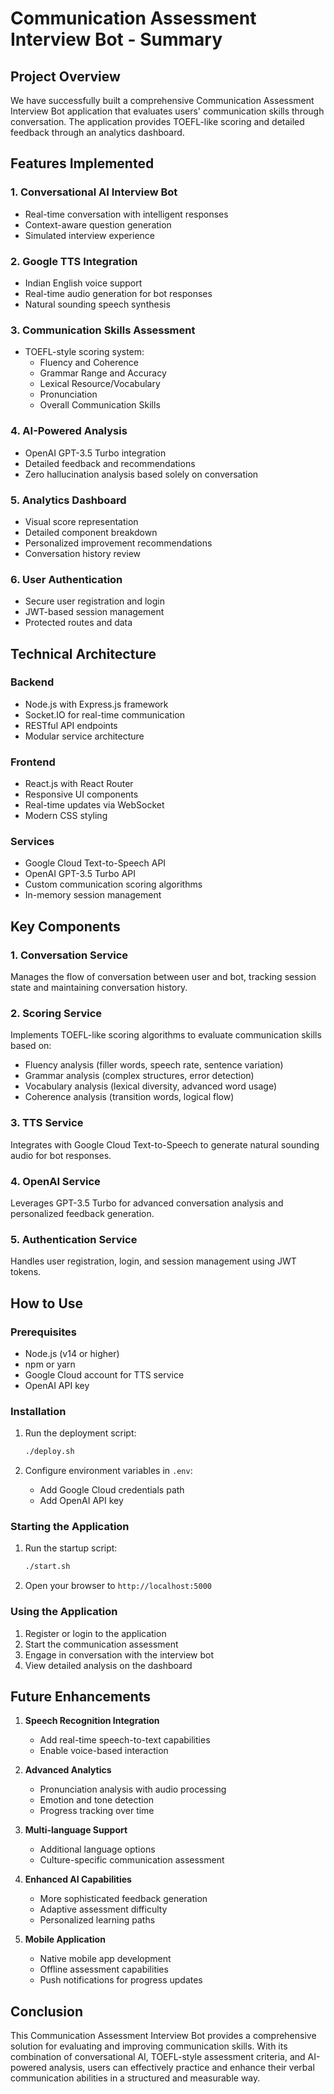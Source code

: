 # Communication Assessment Interview Bot - Summary

## Project Overview

We have successfully built a comprehensive Communication Assessment Interview Bot application that evaluates users' communication skills through conversation. The application provides TOEFL-like scoring and detailed feedback through an analytics dashboard.

## Features Implemented

### 1. Conversational AI Interview Bot
- Real-time conversation with intelligent responses
- Context-aware question generation
- Simulated interview experience

### 2. Google TTS Integration
- Indian English voice support
- Real-time audio generation for bot responses
- Natural sounding speech synthesis

### 3. Communication Skills Assessment
- TOEFL-style scoring system:
  - Fluency and Coherence
  - Grammar Range and Accuracy
  - Lexical Resource/Vocabulary
  - Pronunciation
  - Overall Communication Skills

### 4. AI-Powered Analysis
- OpenAI GPT-3.5 Turbo integration
- Detailed feedback and recommendations
- Zero hallucination analysis based solely on conversation

### 5. Analytics Dashboard
- Visual score representation
- Detailed component breakdown
- Personalized improvement recommendations
- Conversation history review

### 6. User Authentication
- Secure user registration and login
- JWT-based session management
- Protected routes and data

## Technical Architecture

### Backend
- Node.js with Express.js framework
- Socket.IO for real-time communication
- RESTful API endpoints
- Modular service architecture

### Frontend
- React.js with React Router
- Responsive UI components
- Real-time updates via WebSocket
- Modern CSS styling

### Services
- Google Cloud Text-to-Speech API
- OpenAI GPT-3.5 Turbo API
- Custom communication scoring algorithms
- In-memory session management

## Key Components

### 1. Conversation Service
Manages the flow of conversation between user and bot, tracking session state and maintaining conversation history.

### 2. Scoring Service
Implements TOEFL-like scoring algorithms to evaluate communication skills based on:
- Fluency analysis (filler words, speech rate, sentence variation)
- Grammar analysis (complex structures, error detection)
- Vocabulary analysis (lexical diversity, advanced word usage)
- Coherence analysis (transition words, logical flow)

### 3. TTS Service
Integrates with Google Cloud Text-to-Speech to generate natural sounding audio for bot responses.

### 4. OpenAI Service
Leverages GPT-3.5 Turbo for advanced conversation analysis and personalized feedback generation.

### 5. Authentication Service
Handles user registration, login, and session management using JWT tokens.

## How to Use

### Prerequisites
- Node.js (v14 or higher)
- npm or yarn
- Google Cloud account for TTS service
- OpenAI API key

### Installation
1. Run the deployment script:
   ```bash
   ./deploy.sh
   ```

2. Configure environment variables in `.env`:
   - Add Google Cloud credentials path
   - Add OpenAI API key

### Starting the Application
1. Run the startup script:
   ```bash
   ./start.sh
   ```

2. Open your browser to `http://localhost:5000`

### Using the Application
1. Register or login to the application
2. Start the communication assessment
3. Engage in conversation with the interview bot
4. View detailed analysis on the dashboard

## Future Enhancements

1. **Speech Recognition Integration**
   - Add real-time speech-to-text capabilities
   - Enable voice-based interaction

2. **Advanced Analytics**
   - Pronunciation analysis with audio processing
   - Emotion and tone detection
   - Progress tracking over time

3. **Multi-language Support**
   - Additional language options
   - Culture-specific communication assessment

4. **Enhanced AI Capabilities**
   - More sophisticated feedback generation
   - Adaptive assessment difficulty
   - Personalized learning paths

5. **Mobile Application**
   - Native mobile app development
   - Offline assessment capabilities
   - Push notifications for progress updates

## Conclusion

This Communication Assessment Interview Bot provides a comprehensive solution for evaluating and improving communication skills. With its combination of conversational AI, TOEFL-style assessment criteria, and AI-powered analysis, users can effectively practice and enhance their verbal communication abilities in a structured and measurable way.